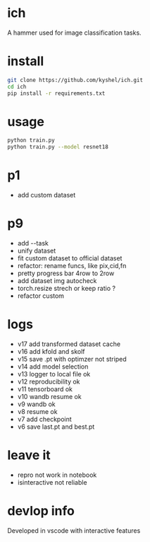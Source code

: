# ich
A hammer used for image classification tasks. 

# install
``` bash
git clone https://github.com/kyshel/ich.git
cd ich
pip install -r requirements.txt
```

# usage
``` bash
python train.py 
python train.py --model resnet18 
```

# p1
- add custom dataset

# p9
- add --task
- unify dataset
- fit custom dataset to official dataset 
- refactor: rename funcs, like pix,cid,fn
- pretty progress bar 4row to 2row
- add dataset img autocheck 
- torch.resize  strech or keep ratio ? 
- refactor custom


# logs
- v17 add transformed dataset cache 
- v16 add kfold and skolf  
- v15 save .pt with optimzer not striped
- v14 add model selection
- v13 logger to local file ok 
- v12 reproducibility ok
- v11 tensorboard ok
- v10 wandb resume ok
- v9 wandb ok
- v8 resume ok
- v7 add checkpoint 
- v6 save last.pt and best.pt

# leave it 
- repro not work in notebook
- isinteractive not reliable

# devlop info
Developed in vscode with interactive features


 